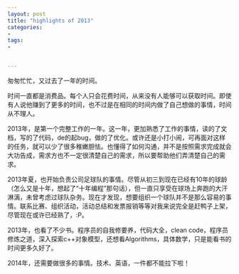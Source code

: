 ```yaml
---
layout: post
title: "highlights of 2013"
categories:
- 
tags:
- 


---
```

匆匆忙忙，又过去了一年的时间。

时间一直都是消费品。每个人只会花费时间，从来没有人能够可以获取时间。即使有人说他赚到了更多的时间，也不过是在相同的时间内做了自己想做的事情，时间从不理人。

2013年，是第一个完整工作的一年。这一年，更加熟悉了工作的事情，读的了文档，写的了代码，de的起bug，做的了优化。或许还是小打小闹，可再面对这样的任务，就可以少了很多稚嫩胆怯。也懂得了如何沟通，并不是按照需求完成就会大功告成，需求方也不一定很清楚自己的需求，所以要帮助他们弄清楚自己的需求。

2013年夏，也开始负责公司足球队的事情。尽管从初三到现在已经有10年的球龄（怎么又是十年，想起了“十年编程”那句话），但一直只享受在球场上奔跑的大汗淋漓，未曾考虑过球队杂务。现在才发现，想要组织一个球队并不是那么容易的事情。联系比赛、组织活动，活动总结和发票报销等等对我来说完全是赶鸭子上架，尽管现在或许已经熟了，:P。

2013年，也看了不少书。程序员的自我修要养，代码大全，clean code，程序员修炼之道，深入探索c++对象模型，还想看Algorithms，具体数学，只是能看书的时间更多久好了。

2014年，还需要做很多的事情。技术、英语，一件都不能拉下啦！
